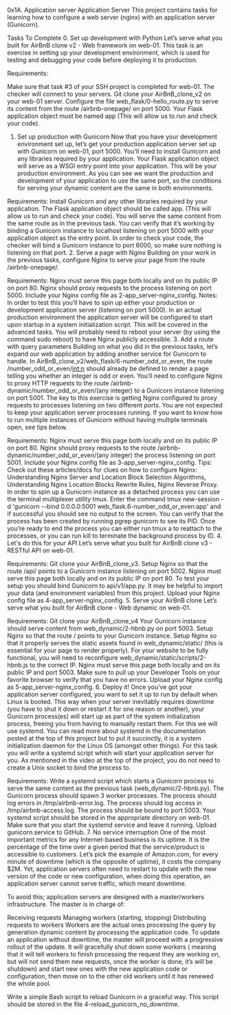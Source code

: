 0x1A. Application server
Application Server
This project contains tasks for learning how to configure a web server (nginx) with an application server (Gunicorn).

Tasks To Complete
 0. Set up development with Python
Let’s serve what you built for AirBnB clone v2 - Web framework on web-01. This task is an exercise in setting up your development environment, which is used for testing and debugging your code before deploying it to production.

Requirements:

Make sure that task #3 of your SSH project is completed for web-01. The checker will connect to your servers.
Git clone your AirBnB_clone_v2 on your web-01 server.
Configure the file web_flask/0-hello_route.py to serve its content from the route /airbnb-onepage/ on port 5000.
Your Flask application object must be named app (This will allow us to run and check your code).
 1. Set up production with Gunicorn
Now that you have your development environment set up, let’s get your production application server set up with Gunicorn on web-01, port 5000. You’ll need to install Gunicorn and any libraries required by your application. Your Flask application object will serve as a WSGI entry point into your application. This will be your production environment. As you can see we want the production and development of your application to use the same port, so the conditions for serving your dynamic content are the same in both environments.

Requirements:
Install Gunicorn and any other libraries required by your application.
The Flask application object should be called app. (This will allow us to run and check your code).
You will serve the same content from the same route as in the previous task. You can verify that it’s working by binding a Gunicorn instance to localhost listening on port 5000 with your application object as the entry point.
In order to check your code, the checker will bind a Gunicorn instance to port 6000, so make sure nothing is listening on that port.
 2. Serve a page with Nginx
Building on your work in the previous tasks, configure Nginx to serve your page from the route /airbnb-onepage/.

Requirements:
Nginx must serve this page both locally and on its public IP on port 80.
Nginx should proxy requests to the process listening on port 5000.
Include your Nginx config file as 2-app_server-nginx_config.
Notes:
In order to test this you’ll have to spin up either your production or development application server (listening on port 5000).
In an actual production environment the application server will be configured to start upon startup in a system initialization script. This will be covered in the advanced tasks.
You will probably need to reboot your server (by using the command sudo reboot) to have Nginx publicly accessible.
 3. Add a route with query parameters
Building on what you did in the previous tasks, let’s expand our web application by adding another service for Gunicorn to handle. In AirBnB_clone_v2/web_flask/6-number_odd_or_even, the route /number_odd_or_even/<int:n> should already be defined to render a page telling you whether an integer is odd or even. You’ll need to configure Nginx to proxy HTTP requests to the route /airbnb-dynamic/number_odd_or_even/(any integer) to a Gunicorn instance listening on port 5001. The key to this exercise is getting Nginx configured to proxy requests to processes listening on two different ports. You are not expected to keep your application server processes running. If you want to know how to run multiple instances of Gunicorn without having multiple terminals open, see tips below.

Requirements:
Nginx must serve this page both locally and on its public IP on port 80.
Nginx should proxy requests to the route /airbnb-dynamic/number_odd_or_even/(any integer) the process listening on port 5001.
Include your Nginx config file as 3-app_server-nginx_config.
Tips:
Check out these articles/docs for clues on how to configure Nginx: Understanding Nginx Server and Location Block Selection Algorithms, Understanding Nginx Location Blocks Rewrite Rules, Nginx Reverse Proxy.
In order to spin up a Gunicorn instance as a detached process you can use the terminal multiplexer utility tmux. Enter the command tmux new-session -d 'gunicorn --bind 0.0.0.0:5001 web_flask.6-number_odd_or_even:app' and if successful you should see no output to the screen. You can verify that the process has been created by running pgrep gunicorn to see its PID. Once you’re ready to end the process you can either run tmux a to reattach to the processes, or you can run kill <PID> to terminate the background process by ID.
 4. Let's do this for your API
Let’s serve what you built for AirBnB clone v3 - RESTful API on web-01.

Requirements:
Git clone your AirBnB_clone_v3.
Setup Nginx so that the route /api/ points to a Gunicorn instance listening on port 5002.
Nginx must serve this page both locally and on its public IP on port 80.
To test your setup you should bind Gunicorn to api/v1/app.py.
It may be helpful to import your data (and environment variables) from this project.
Upload your Nginx config file as 4-app_server-nginx_config.
 5. Serve your AirBnB clone
Let’s serve what you built for AirBnB clone - Web dynamic on web-01.

Requirements:
Git clone your AirBnB_clone_v4
Your Gunicorn instance should serve content from web_dynamic/2-hbnb.py on port 5003.
Setup Nginx so that the route / points to your Gunicorn instance.
Setup Nginx so that it properly serves the static assets found in web_dynamic/static/ (this is essential for your page to render properly).
For your website to be fully functional, you will need to reconfigure web_dynamic/static/scripts/2-hbnb.js to the correct IP.
Nginx must serve this page both locally and on its public IP and port 5003.
Make sure to pull up your Developer Tools on your favorite browser to verify that you have no errors.
Upload your Nginx config as 5-app_server-nginx_config.
 6. Deploy it!
Once you’ve got your application server configured, you want to set it up to run by default when Linux is booted. This way when your server inevitably requires downtime (you have to shut it down or restart it for one reason or another), your Gunicorn process(es) will start up as part of the system initialization process, freeing you from having to manually restart them. For this we will use systemd. You can read more about systemd in the documentation posted at the top of this project but to put it succinctly, it is a system initialization daemon for the Linux OS (amongst other things). For this task you will write a systemd script which will start your application server for you. As mentioned in the video at the top of the project, you do not need to create a Unix socket to bind the process to.

Requirements:
Write a systemd script which starts a Gunicorn process to serve the same content as the previous task (web_dynamic/2-hbnb.py).
The Gunicorn process should spawn 3 worker processes.
The process should log errors in /tmp/airbnb-error.log.
The process should log access in /tmp/airbnb-access.log.
The process should be bound to port 5003.
Your systemd script should be stored in the appropriate directory on web-01.
Make sure that you start the systemd service and leave it running.
Upload gunicorn.service to GitHub.
 7. No service interruption
One of the most important metrics for any Internet-based business is its uptime. It is the percentage of the time over a given period that the service/product is accessible to customers. Let’s pick the example of Amazon.com, for every minute of downtime (which is the opposite of uptime), it costs the company $2M. Yet, application servers often need to restart to update with the new version of the code or new configuration, when doing this operation, an application server cannot serve traffic, which meant downtime.

To avoid this; application servers are designed with a master/workers infrastructure. The master is in charge of:

Receiving requests
Managing workers (starting, stopping)
Distributing requests to workers Workers are the actual ones processing the query by generation dynamic content by processing the application code.
To update an application without downtime, the master will proceed with a progressive rollout of the update. It will gracefully shut down some workers ( meaning that it will tell workers to finish processing the request they are working on, but will not send them new requests, once the worker is done, it’s will be shutdown) and start new ones with the new application code or configuration, then move on to the other old workers until it has renewed the whole pool.

Write a simple Bash script to reload Gunicorn in a graceful way. This script should be stored in the file 4-reload_gunicorn_no_downtime.

